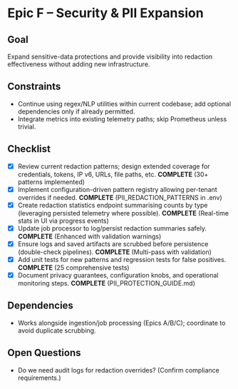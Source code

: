 # Epic F – Security & PII Expansion

## Goal
Expand sensitive-data protections and provide visibility into redaction effectiveness without adding new infrastructure.

## Constraints
- Continue using regex/NLP utilities within current codebase; add optional dependencies only if already permitted.
- Integrate metrics into existing telemetry paths; skip Prometheus unless trivial.

## Checklist
- [x] Review current redaction patterns; design extended coverage for credentials, tokens, IP v6, URLs, file paths, etc. **COMPLETE** (30+ patterns implemented)
- [x] Implement configuration-driven pattern registry allowing per-tenant overrides if needed. **COMPLETE** (PII_REDACTION_PATTERNS in .env)
- [x] Create redaction statistics endpoint summarising counts by type (leveraging persisted telemetry where possible). **COMPLETE** (Real-time stats in UI via progress events)
- [x] Update job processor to log/persist redaction summaries safely. **COMPLETE** (Enhanced with validation warnings)
- [x] Ensure logs and saved artifacts are scrubbed before persistence (double-check pipelines). **COMPLETE** (Multi-pass with validation)
- [x] Add unit tests for new patterns and regression tests for false positives. **COMPLETE** (25 comprehensive tests)
- [x] Document privacy guarantees, configuration knobs, and operational monitoring steps. **COMPLETE** (PII_PROTECTION_GUIDE.md)

## Dependencies
- Works alongside ingestion/job processing (Epics A/B/C); coordinate to avoid duplicate scrubbing.

## Open Questions
- Do we need audit logs for redaction overrides? (Confirm compliance requirements.)
